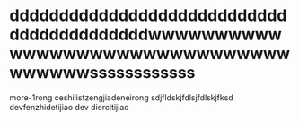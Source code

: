 # ddddddddddddddddddddddddddddddddddddddddddwwwwwwwwwwwwwwwwwwwwwwwwwwwwwwwwwwwwwssssssssssss
more-1rong
ceshilistzengjiadeneirong
sdjfldskjfdlsjfdlskjfksd
devfenzhidetijiao
dev diercitijiao 